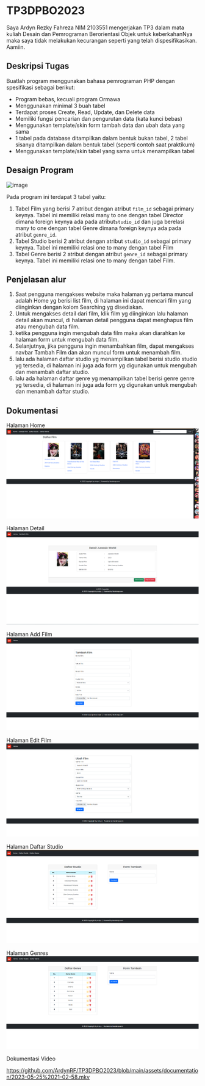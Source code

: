 # TP3DPBO2023
Saya Ardyn Rezky Fahreza NIM 2103551 mengerjakan TP3 dalam mata kuliah Desain dan Pemrograman Berorientasi Objek untuk keberkahanNya maka saya tidak melakukan kecurangan seperti yang telah dispesifikasikan. Aamiin.

## Deskripsi Tugas
Buatlah program menggunakan bahasa pemrograman PHP dengan spesifikasi sebagai berikut:
* Program bebas, kecuali program Ormawa
* Menggunakan minimal 3 buah tabel
* Terdapat proses Create, Read, Update, dan Delete data
* Memiliki fungsi pencarian dan pengurutan data (kata kunci bebas)
* Menggunakan template/skin form tambah data dan ubah data yang sama
* 1 tabel pada database ditampilkan dalam bentuk bukan tabel, 2 tabel sisanya ditampilkan dalam bentuk tabel (seperti contoh saat praktikum)
* Menggunakan template/skin tabel yang sama untuk menampilkan tabel

## Desaign Program
![image](https://github.com/Khaairi/TP3DPBO2023/assets/100757455/d2822b0e-2fb2-4a5d-b457-889a004374f5)

Pada program ini terdapat 3 tabel yaitu:
1. Tabel Film yang berisi 7 atribut dengan atribut `film_id` sebagai primary keynya. Tabel ini memiliki relasi many to one dengan tabel Director dimana foreign keynya ada pada atribut`studio_id` dan juga berelasi many to one dengan tabel Genre dimana foreign keynya ada pada atribut `genre_id`.
2. Tabel Studio berisi 2 atribut dengan atribut `studio_id` sebagai primary keynya. Tabel ini memiliki relasi one to many dengan tabel Film
3. Tabel Genre berisi 2 atribut dengan atribut `genre_id` sebagai primary keynya. Tabel ini memiliki relasi one to many dengan tabel Film.

## Penjelasan alur
1. Saat pengguna mengakses website maka halaman yg pertama muncul adalah Home yg berisi list film, di halaman ini dapat mencari film yang diinginkan dengan kolom Searching yg disediakan.
2. Untuk mengakses detail dari film, klik film yg diinginkan lalu halaman detail akan muncul, di halaman detail pengguna dapat menghapus film atau mengubah data film.
3. ketika pengguna ingin mengubah data film maka akan diarahkan ke halaman form untuk mengubah data film.
4. Selanjutnya, jika pengguna ingin menambahkan film, dapat mengakses navbar Tambah Film dan akan muncul form untuk menambah film.
5. lalu ada halaman daftar studio yg menampilkan tabel berisi studio studio yg tersedia, di halaman ini juga ada form yg digunakan untuk mengubah dan menambah daftar studio.
6. lalu ada halaman daftar genre yg menampilkan tabel berisi genre genre yg tersedia, di halaman ini juga ada form yg digunakan untuk mengubah dan menambah daftar studio.

## Dokumentasi
Halaman Home
![image](https://github.com/ArdynRF/TP3DPBO2023/blob/main/assets/documentation/home.png)

Halaman Detail
![image](https://github.com/ArdynRF/TP3DPBO2023/blob/main/assets/documentation/detail.png)

Halaman Add Film
![image](https://github.com/ArdynRF/TP3DPBO2023/blob/main/assets/documentation/tambah.png)

Halaman Edit Film
![image](https://github.com/ArdynRF/TP3DPBO2023/blob/main/assets/documentation/edit.png)

Halaman Daftar Studio
![image](https://github.com/ArdynRF/TP3DPBO2023/blob/main/assets/documentation/studio.png)

Halaman Genres
![image](https://github.com/ArdynRF/TP3DPBO2023/blob/main/assets/documentation/genre.png)

Dokumentasi Video

https://github.com/ArdynRF/TP3DPBO2023/blob/main/assets/documentation/2023-05-25%2021-02-58.mkv


